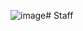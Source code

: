 ![image](https://github.com/Svoppy/Staff/assets/123294478/caf02635-cac7-4339-9e37-837b941ae207)# Staff

